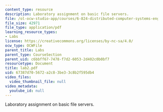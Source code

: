 ```yaml
---
content_type: resource
description: Laboratory assignment on basic file servers.
file: /ol-ocw-studio-app/courses/6-824-distributed-computer-systems-engineering-spring-2006/67387d705672a2c83be33c8b2f595db4_lab2.pdf
file_size: 42971
file_type: application/pdf
learning_resource_types:
- Labs
license: https://creativecommons.org/licenses/by-nc-sa/4.0/
ocw_type: OCWFile
parent_title: Labs
parent_type: CourseSection
parent_uid: c6bbff67-7478-f7d2-6053-2d402c0b0bf7
resourcetype: Document
title: lab2.pdf
uid: 67387d70-5672-a2c8-3be3-3c8b2f595db4
video_files:
  video_thumbnail_file: null
video_metadata:
  youtube_id: null
---
```

Laboratory assignment on basic file servers.